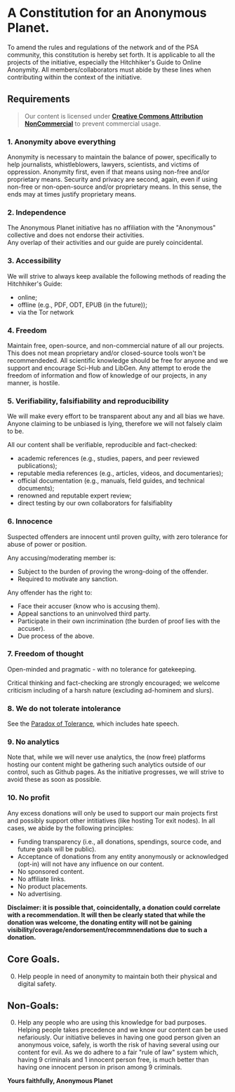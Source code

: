 # A Constitution for an Anonymous Planet.

To amend the rules and regulations of the network and of the PSA community, this constitution is hereby set forth. It is applicable to all the projects of the initiative, especially the Hitchhiker's Guide to Online Anonymity. All members/collaborators must abide by these lines when contributing within the context of the initiative. 

## Requirements

> Our content is licensed under **[Creative Commons Attribution NonCommercial](https://creativecommons.org/licenses/by-nc/3.0/)** to prevent commercial usage.  

### 1. Anonymity above everything  
Anonymity is necessary to maintain the balance of power, specifically to help journalists, whistleblowers, lawyers, scientists, and victims of oppression. Anonymity first, even if that means using non-free and/or proprietary means. Security and privacy are second, again, even if using non-free or non-open-source and/or proprietary means. In this sense, the ends may at times justify proprietary means.  

### 2. Independence  
The Anonymous Planet initiative has no affiliation with the "Anonymous" collective and does not endorse their activities.  
Any overlap of their activities and our guide are purely coincidental.

### 3. Accessibility  
We will strive to always keep available the following methods of reading the Hitchhiker's Guide:  
  * online;  
  * offline (e.g., PDF, ODT, EPUB (in the future));  
  * via the Tor network

### 4. Freedom  
Maintain free, open-source, and non-commercial nature of all our projects. This does not mean proprietary and/or closed-source tools won't be recommendeded. All scientific knowledge should be free for anyone and we support and encourage Sci-Hub and LibGen. Any attempt to erode the freedom of information and flow of knowledge of our projects, in any manner, is hostile.

### 5. Verifiability, falsifiability and reproducibility  
We will make every effort to be transparent about any and all bias we have.  
Anyone claiming to be unbiased is lying, therefore we will not falsely claim to be.  

All our content shall be verifiable, reproducible and fact-checked:  
  - academic references (e.g., studies, papers, and peer reviewed publications);  
  - reputable media references (e.g., articles, videos, and documentaries);  
  - official documentation (e.g., manuals, field guides, and technical documents);  
  - renowned and reputable expert review;  
  - direct testing by our own collaborators for falsifiablity  

### 6. Innocence  
Suspected offenders are innocent until proven guilty, with zero tolerance for abuse of power or position. 

Any accusing/moderating member is:
  - Subject to the burden of proving the wrong-doing of the offender.
  - Required to motivate any sanction.

Any offender has the right to:
  - Face their accuser (know who is accusing them).
  - Appeal sanctions to an uninvolved third party.
  - Participate in their own incrimination (the burden of proof lies with the accuser).
  - Due process of the above.

### 7. Freedom of thought  
Open-minded and pragmatic - with no tolerance for gatekeeping.

Critical thinking and fact-checking are strongly encouraged; we welcome criticism including of a harsh nature (excluding ad-hominem and slurs).

### 8. We do not tolerate intolerance  
See the [Paradox of Tolerance](https://en.wikipedia.org/wiki/Paradox_of_tolerance), which includes hate speech. 

### 9. No analytics  
Note that, while we will never use analytics, the (now free) platforms hosting our content might be gathering such analytics outside of our control, such as Github pages. As the initiative progresses, we will strive to avoid these as soon as possible.

### 10. No profit  
Any excess donations will only be used to support our main projects first and possibly support other intitiatives (like hosting Tor exit nodes). In all cases, we abide by the following principles:

  - Funding transparency (i.e., all donations, spendings, source code, and future goals will be public).  
  - Acceptance of donations from any entity anonymously or acknowledged (opt-in) will not have any influence on our content.  
  - No sponsored content.  
  - No affiliate links.  
  - No product placements.  
  - No advertising.  

**Disclaimer: it is possible that, coincidentally, a donation could correlate with a recommendation. It will then be clearly stated that while the donation was welcome, the donating entity will not be gaining visibility/coverage/endorsement/recommnendations due to such a donation.**

## Core Goals.

0. Help people in need of anonymity to maintain both their physical and digital safety.

## Non-Goals:

0. Help any people who are using this knowledge for bad purposes. Helping people takes precedence and we know our content can be used nefariously. Our initiative believes in having one good person given an anonymous voice, safely, is worth the risk of having several using our content for evil. As we do adhere to a fair "rule of law" system which, having 9 criminals and 1 innocent person free, is much better than having one innocent person in prison among 9 criminals.

**Yours faithfully, Anonymous Planet**
